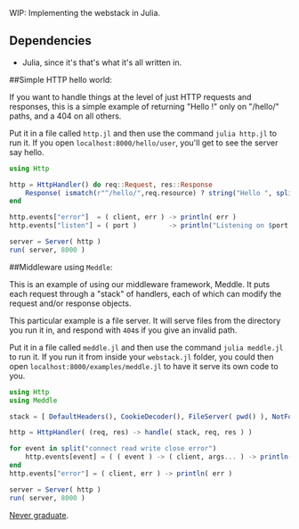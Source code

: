 WIP: Implementing the webstack in Julia.

## Dependencies

* Julia, since it's that's what it's all written in.

##Simple HTTP hello world:

If you want to handle things at the level of just
HTTP requests and responses, this is a simple example
of returning "Hello <name>!" only on "/hello/<name>" paths,
and a 404 on all others.

Put it in a file called `http.jl` and then use the command `julia http.jl` to run it.
If you open `localhost:8000/hello/user`, you'll get to see the server say hello.

```.jl
using Http

http = HttpHandler() do req::Request, res::Response
    Response( ismatch(r"^/hello/",req.resource) ? string("Hello ", split(req.resource,'/')[3], "!") : 404 )
end

http.events["error"]  = ( client, err ) -> println( err )
http.events["listen"] = ( port )        -> println("Listening on $port...")

server = Server( http )
run( server, 8000 )
```

##Middleware using `Meddle`:

This is an example of using our middleware framework, Meddle.
It puts each request through a "stack" of handlers,
each of which can modify the request and/or response objects.

This particular example is a file server.
It will serve files from the directory you run it in,
and respond with `404`s if you give an invalid path.

Put it in a file called `meddle.jl` and then use the command `julia meddle.jl` to run it.
If you run it from inside your `webstack.jl` folder,
you could then open `localhost:8000/examples/meddle.jl` to have it serve its own code to you.

```.jl
using Http
using Meddle

stack = [ DefaultHeaders(), CookieDecoder(), FileServer( pwd() ), NotFound() ]

http = HttpHandler( (req, res) -> handle( stack, req, res ) )

for event in split("connect read write close error")
    http.events[event] = ( ( event ) -> ( client, args... ) -> println(client.id,": $event") )( event )
end
http.events["error"] = ( client, err ) -> println( err )

server = Server( http )
run( server, 8000 )
```

[Never graduate][HS].

[HS]: https://www.hackerschool.com

